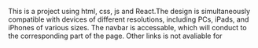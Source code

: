 This is a project using html, css, js and React.The design is simultaneously compatible with devices of different resolutions, including PCs, iPads, and iPhones of various sizes. The navbar is accessable, which will conduct to the corresponding part of the page. Other links is not avaliable for
